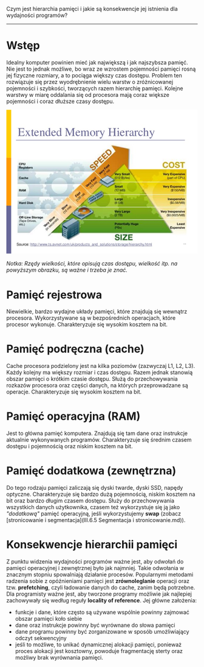 Czym jest hierarchia pamięci i jakie są konsekwencje jej istnienia dla wydajności programów?

---

# Wstęp
Idealny komputer powinien mieć jak największą i jak najszybsza pamięć. Nie jest to jednak możliwe, bo wraz ze wzrostem pojemności pamięci rosną jej fizyczne rozmiary, a to pociąga większy czas dostępu. Problem ten rozwiązuje się przez wyodrębnienie wielu warstw o zróżnicowanej pojemności i szybkości, tworzących razem hierarchię pamięci. Kolejne warstwy w miarę oddalania się od procesora mają coraz większe pojemności i coraz dłuższe czasy dostępu.

![Hierarchia pamięci](../../resources/III.4.5-memory.jpg)

*Notka: Rzędy wielkości, które opisują czas dostępu, wielkość itp. na powyższym obrazku, są ważne i trzeba je znać.*

# Pamięć rejestrowa
Niewielkie, bardzo wydajne układy pamięci, które znajdują się wewnątrz procesora. Wykorzystywane są w bezpośrednich operacjach, które procesor wykonuje. Charakteryzuje się wysokim kosztem na bit.

# Pamięć podręczna (cache)
Cache procesora podzielony jest na kilka poziomów (zazwyczaj L1, L2, L3). Każdy kolejny ma większy rozmiar i czas dostępu. Razem jednak stanowią obszar pamięci o krótkim czasie dostępu. Służą do przechowywania rozkazów procesora oraz części danych, na których przeprowadzane są operacje. Charakteryzuje się wysokim kosztem na bit.

# Pamięć operacyjna (RAM)
Jest to główna pamięć komputera. Znajdują się tam dane oraz instrukcje aktualnie wykonywanych programów. Charakteryzuje się średnim czasem dostępu i pojemnością oraz niskim kosztem na bit.

# Pamięć dodatkowa (zewnętrzna)
Do tego rodzaju pamięci zaliczają się dyski twarde, dyski SSD, napędy optyczne. Charakteryzuje się bardzo dużą pojemnością, niskim kosztem na bit oraz bardzo długim czasem dostępu. Służy do przechowywania wszystkich danych użytkownika, czasem też wykorzystuje się ją jako _"dodatkową"_ pamięć operacyjną, jeśli wykorzystujemy **swap** (zobacz [stronicowanie i segmentacja](III.6.5 Segmentacja i stronicowanie.md)).

# Konsekwencje hierarchii pamięci
Z punktu widzenia wydajności programów ważne jest, aby odwołań do pamięci operacyjnej i zewnętrznej było jak najmniej. Takie odwołania w znacznym stopniu spowalniają działanie procesów. Popularnymi metodami radzenia sobie z opóźnieniami pamięci jest **zrównoleglanie** operacji oraz tzw. **prefetching**, czyli ładowanie danych do cache, zanim będą potrzebne. Dla programisty ważne jest, aby tworzone programy możliwie jak najlepiej zachowywały się według reguły **locality of reference**. Jej główne założenia:
* funkcje i dane, które często są używane wspólnie powinny zajmować obszar pamięci koło siebie
* dane oraz instrukcje powinny być wyrównane do słowa pamięci
* dane programu powinny być zorganizowane w sposób umożliwiający odczyt sekwencyjny
* jeśli to możliwe, to unikać dynamicznej alokacji pamięci, ponieważ proces alokacji jest kosztowny, powoduje fragmentację sterty oraz możliwy brak wyrównania pamięci.
